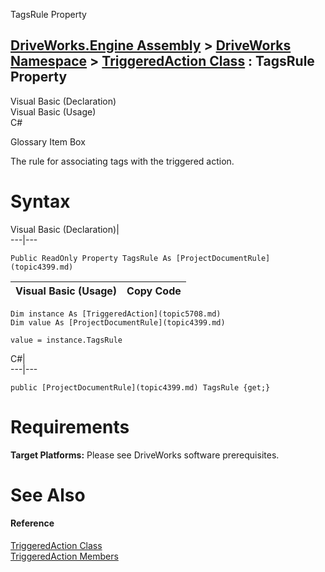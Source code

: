 TagsRule Property   
  
[DriveWorks.Engine Assembly](topic2156.md) > [DriveWorks Namespace](topic2159.md) > [TriggeredAction Class](topic5708.md) : TagsRule Property  
---  
  
Visual Basic (Declaration)    
Visual Basic (Usage)    
C# 

Glossary Item Box

The rule for associating tags with the triggered action. 

# Syntax

Visual Basic (Declaration)|   
---|---  
      
    
    Public ReadOnly Property TagsRule As [ProjectDocumentRule](topic4399.md)  
  
Visual Basic (Usage)| Copy Code  
---|---  
      
    
    Dim instance As [TriggeredAction](topic5708.md)
    Dim value As [ProjectDocumentRule](topic4399.md)
     
    value = instance.TagsRule  
  
C#|   
---|---  
      
    
    public [ProjectDocumentRule](topic4399.md) TagsRule {get;}  
  
# Requirements

**Target Platforms:** Please see DriveWorks software prerequisites.

# See Also

#### Reference

[TriggeredAction Class](topic5708.md)   
[TriggeredAction Members](topic5709.md)


